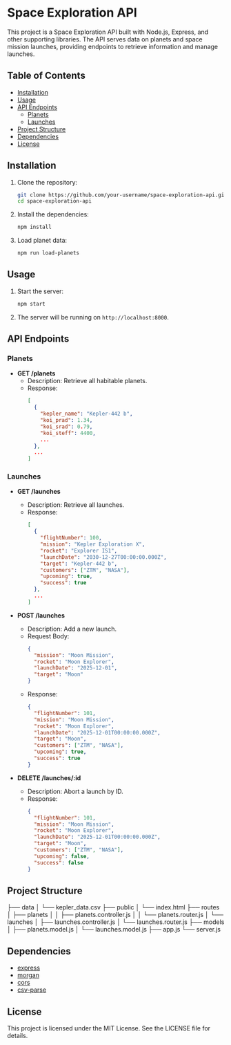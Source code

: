 # Space Exploration API

This project is a Space Exploration API built with Node.js, Express, and other supporting libraries. The API serves data on planets and space mission launches, providing endpoints to retrieve information and manage launches.

## Table of Contents

- [Installation](#installation)
- [Usage](#usage)
- [API Endpoints](#api-endpoints)
  - [Planets](#planets)
  - [Launches](#launches)
- [Project Structure](#project-structure)
- [Dependencies](#dependencies)
- [License](#license)

## Installation

1. Clone the repository:

   ```sh
   git clone https://github.com/your-username/space-exploration-api.git
   cd space-exploration-api
   ```

2. Install the dependencies:

   ```sh
   npm install
   ```

3. Load planet data:

   ```sh
   npm run load-planets
   ```

## Usage

1. Start the server:

   ```sh
   npm start
   ```

2. The server will be running on `http://localhost:8000`.

## API Endpoints

### Planets

- **GET /planets**
  - Description: Retrieve all habitable planets.
  - Response:
    ```json
    [
      {
        "kepler_name": "Kepler-442 b",
        "koi_prad": 1.34,
        "koi_srad": 0.79,
        "koi_steff": 4400,
        ...
      },
      ...
    ]
    ```

### Launches

- **GET /launches**

  - Description: Retrieve all launches.
  - Response:
    ```json
    [
      {
        "flightNumber": 100,
        "mission": "Kepler Exploration X",
        "rocket": "Explorer IS1",
        "launchDate": "2030-12-27T00:00:00.000Z",
        "target": "Kepler-442 b",
        "customers": ["ZTM", "NASA"],
        "upcoming": true,
        "success": true
      },
      ...
    ]
    ```

- **POST /launches**

  - Description: Add a new launch.
  - Request Body:
    ```json
    {
      "mission": "Moon Mission",
      "rocket": "Moon Explorer",
      "launchDate": "2025-12-01",
      "target": "Moon"
    }
    ```
  - Response:
    ```json
    {
      "flightNumber": 101,
      "mission": "Moon Mission",
      "rocket": "Moon Explorer",
      "launchDate": "2025-12-01T00:00:00.000Z",
      "target": "Moon",
      "customers": ["ZTM", "NASA"],
      "upcoming": true,
      "success": true
    }
    ```

- **DELETE /launches/:id**
  - Description: Abort a launch by ID.
  - Response:
    ```json
    {
      "flightNumber": 101,
      "mission": "Moon Mission",
      "rocket": "Moon Explorer",
      "launchDate": "2025-12-01T00:00:00.000Z",
      "target": "Moon",
      "customers": ["ZTM", "NASA"],
      "upcoming": false,
      "success": false
    }
    ```

## Project Structure

├── data
│ └── kepler_data.csv
├── public
│ └── index.html
├── routes
│ ├── planets
│ │ ├── planets.controller.js
│ │ └── planets.router.js
│ └── launches
│ ├── launches.controller.js
│ └── launches.router.js
├── models
│ ├── planets.model.js
│ └── launches.model.js
├── app.js
└── server.js

## Dependencies

- [express](https://www.npmjs.com/package/express)
- [morgan](https://www.npmjs.com/package/morgan)
- [cors](https://www.npmjs.com/package/cors)
- [csv-parse](https://www.npmjs.com/package/csv-parse)

## License

This project is licensed under the MIT License. See the LICENSE file for details.

